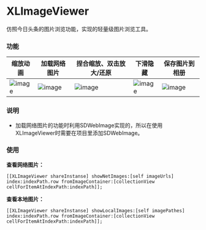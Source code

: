 # XLImageViewer
仿照今日头条的图片浏览功能，实现的轻量级图片浏览工具。

### 功能

| 缩放动画 | 加载网络图片 | 捏合缩放、双击放大/还原 | 下滑隐藏 | 保存图片到相册 |
| ---- | ---- | ---- | ---- | ---- |
| ![image](https://github.com/mengxianliang/XLImageViewer/blob/master/GIF/1-1.gif) |![image](https://github.com/mengxianliang/XLImageViewer/blob/master/GIF/2-1.gif) |![image](https://github.com/mengxianliang/XLImageViewer/blob/master/GIF/3-1.gif) |![image](https://github.com/mengxianliang/XLImageViewer/blob/master/GIF/4-1.gif) |![image](https://github.com/mengxianliang/XLImageViewer/blob/master/GIF/5-1.gif) |

### 说明

* 加载网络图片的功能时利用SDWebImage实现的，所以在使用XLImageViewer时需要在项目里添加SDWebImage。

### 使用

**查看网络图片：**

```objc
[[XLImageViewer shareInstanse] showNetImages:[self imageUrls] index:indexPath.row fromImageContainer:[collectionView cellForItemAtIndexPath:indexPath]];
```

**查看本地图片：**

```objc
[[XLImageViewer shareInstanse] showLocalImages:[self imagePathes] index:indexPath.row fromImageContainer:[collectionView cellForItemAtIndexPath:indexPath]];
```

